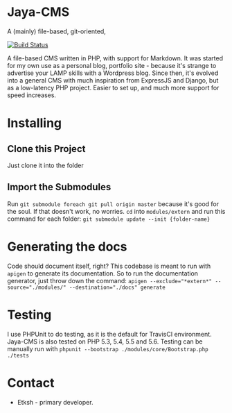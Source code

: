 
# Jaya-CMS

A (mainly) file-based, git-oriented,

[![Build Status](https://travis-ci.org/Etskh/Jaya-CMS.svg?branch=master)](https://travis-ci.org/Etskh/Jaya-CMS)

A file-based CMS written in PHP, with support for Markdown. It was started for my own use as a personal blog, portfolio site - because it's strange to advertise your LAMP skills with a Wordpress blog. Since then, it's evolved into a general CMS with much inspiration from ExpressJS and Django, but as a low-latency PHP project. Easier to set up, and much more support for speed increases.

# Installing
## Clone this Project

Just clone it into the folder

## Import the Submodules

Run `git submodule foreach git pull origin master` because it's good for the soul. If that doesn't work, no worries. `cd` into `modules/extern` and run this command for each folder: `git submodule update --init {folder-name}`


# Generating the docs

Code should document itself, right? This codebase is meant to run with `apigen` to generate its documentation. So to run the documentation generator, just throw down the command: `apigen --exclude="*extern*" --source="./modules/" --destination="./docs" generate`


# Testing

I use PHPUnit to do testing, as it is the default for TravisCI environment. Jaya-CMS is also tested on PHP 5.3, 5.4, 5.5 and 5.6. Testing can be manually run with `phpunit --bootstrap ./modules/core/Bootstrap.php ./tests`

# Contact

 * Etksh - primary developer.
